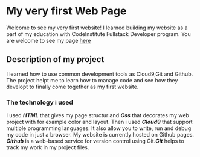 # My very first Web Page
Welcome to see my very first website!
I learned building my website as a part of my education with CodeInstitute Fullstack Developer program.
You are welcome to see my page [here](https://tess2019.github.io/my-first-website/)

## Description of my project
I learned how to use common development tools as Cloud9,Git and Github. The project helpt me to learn how to manage code and see how they developt to finally come together as my first website.

### The technology i used

I used **_HTML_** that gives my page structur and **_Css_** that decorates my web project with for example color and layout. Then i used **_Cloud9_** that support multiple programming languages. It also allow you to write, run and debug my code in just a browser.
My website is currently hosted on Github pages. **_Github_** is a web-based service for version control using Git.**_Git_** helps to track my work in my project files.

